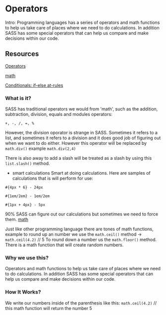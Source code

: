 # Operators
Intro:
Programming languages has a series of operators and math functions to help us take care of places where we need to do calculations. In addition SASS has some special operators that can help us compare and make decisions within our code.

## Resources
[Operators](https://sass-lang.com/documentation/operators)

[math](https://sass-lang.com/documentation/modules/math)

[Conditionals: if-else at-rules](https://sass-lang.com/documentation/at-rules/control/if#else)

### What is it?
SASS has traditional operators we would from 'math', such as the addition, subtraction, division, equals and modules operators:

``` +, -, /, =, % ```

However, the division oporator is strange in SASS. Sometimes it refers to a list, and sometimes it refers to a division and it does good job of figuring out when we want to do either. However this operator will be replaced by ``` math.div() ``` example ``` math.div(2,4) ``` 

There is also away to add a slash will be treated as a slash by using this ``` list.slash() ```  method.

- smart calculations
Smart at doing calculations. Here are samples of calculations that is will perform for use:
    
``` #{4px * 6} - 24px ```

<!-- This will be treated as two elements and a list. This looks like a division but its actually a list. -->
``` #{1em/2em} - 1em/2em ```

``` #{1px + 4px} - 5px ```

90% SASS can figure out our calculations but sometimes we need to force them. 
[math](https://sass-lang.com/documentation/modules/math)

Just like other programming language there are tones of math functions, example to round up an number we use the
 ``` math.ceil() ``` method -> ``` math.ceil(4.2) ``` // 5
To round down a number us the ``` math.floor() ``` method. There is a math function that will create random numbers.



### Why we use this?
Operators and math functions to help us take care of places where we need to do calculations. In addition SASS has some special operators that can help us compare and make decisions within our code.

### How It Works?
We write our numbers inside of the parenthesis like this:
 ``` math.ceil(4.2) ``` // this math function will return the number 5